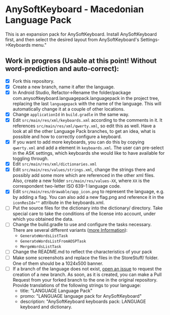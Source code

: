 # AnySoftKeyboard - Macedonian Language Pack

This is an expansion pack for AnySoftKeyboard.
Install AnySoftKeyboard first, and then select the desired layout from AnySoftKeyboard's Settings->Keyboards menu."

## Work in progress (**Usable at this point!** Without word-prediction and auto-correct):
- [x] Fork this repository.
- [x] Create a new branch, name it after the language.
- [x] In Android Studio, Refactor->Rename the folder/package com.anysoftkeyboard.languagepack.languagepack in the project tree, replacing the last `languagepack` with the name of the language. This will automatically change it at a couple of other locations.
- [x] Change `applicationId` in `build.gradle` in the same way.
- [x] Edit `src/main/res/xml/keyboards.xml` according to the comments in it. It references `src/main/res/xml/qwerty.xml`, so edit this as well. Have a look at all the other Language Pack branches, to get an idea, what is possible and how to correctly configure a keyboard.
- [x] If you want to add more keyboards, you can do this by copying `qwerty.xml` and add a <keyboard> element in `keyboards.xml`. The user can pre-select in the ASK settings, which keyboards she would like to have available for toggling through.
- [x] Edit `src/main/res/xml/dictionaries.xml`
- [x] Edit `src/main/res/values/strings.xml`, change the strings there and possibly add some more which are referenced in the other xml files. Also, create a new folder `src/main/res/values-XX`, where `XX` is the correspondent two-letter ISO 639-1 language code.
- [x] Edit `src/main/res/drawable/app_icon.png` to represent the language, e.g. by adding a flag. You can also add a new flag.png and reference it in the `iconResId=""` attribute in the keyboards.xml.
- [ ] Put the source files for the dictionary into the dictionary/ directory. Take special care to take the conditions of the license into account, under which you obtained the data.
- [ ] Change the build.gradle to use and configure the tasks necessary. There are several different variants ([more Information](https://github.com/AnySoftKeyboard/AnySoftKeyboardTools/blob/master/README.md)):
    * `GenerateWordsListTask`
    * `GenerateWordsListFromAOSPTask`
    * `MergeWordsListTask`
- [ ] Change the README.md to reflect the characteristics of your pack
- [ ] Make some screenshots and replace the files in the StoreStuff/ folder. One of them should be a 1024x500 banner.
- [ ] If a branch of the language does not exist, [open an issue](https://github.com/AnySoftKeyboard/LanguagePack/issues/new) to request the creation of a new branch. As soon, as it is created, you can make a Pull Request from your forked branch to the one in the original repository. Provide translations of the following strings to your language:
    * title: "LANGUAGE Language Pack"
    * promo: "LANGUAGE language pack for AnySoftKeyboard"
    * description: "AnySoftKeyboard keyboards pack:
      LANGUAGE keyboard and dictionary.
